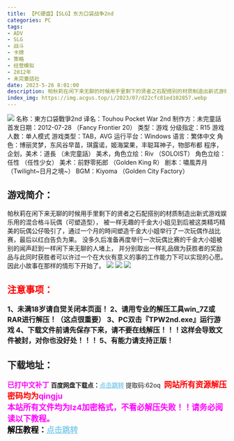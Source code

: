 ```yaml
---
title: 【PC硬盘】【SLG】东方口袋战争2nd
categories: PC
tags:
- ADV
- SLG
- 战斗
- 卡牌
- 策略
- 经营模拟
- 2012年
- 未完童話社
date: 2023-5-26 8:01:00
description: 帕秋莉在闲下来无聊的时候用手里剩下的贤者之石配搭别的材质制造出新式游戏娱乐用的混合格斗玩偶（可塑造型），被一样无趣的千金大小姐见到后被这类精巧精美的玩偶公仔吸引了，通过一个月的時间塑造千金大小姐举行了一次玩偶作战比赛，最后以红白告负为果。没多久后准备再度举行一次玩偶比赛的千金大小姐被别的闻声赶到一样闲下来无聊的人堵上，并分别取出一样礼品做为获胜者的奖励品与此同时获胜者可以许过一个在大伙有意义的事的工作能力下可以实现的心愿。因此小故事在那样的情形下开始了。
index_img: https://img.acgus.top/i/2023/07/d22cfc81ed102857.webp
---
```

![](https://img.acgus.top/i/2023/07/d22cfc81ed102857.webp)
名称：東方口袋戰爭2nd
译名：Touhou Pocket War 2nd
制作方：未完童話
首发日期：2012-07-28 （Fancy Frontier 20）
类型：游戏
分级指定：R15
游戏人数：单人模式
游戏类型：TAB，AVG
运行平台：Windows
语言：繁体中文
角色：博丽灵梦，东风谷早苗，琪露诺，姬海棠果，丰聪耳神子，物部布都
程序，企划，美术：道長 （未完童話）
美术，角色立绘：Riv （SOLOIST）
角色立绘：任性 （任性少女）
美术：前野零拓郎 （Golden King R）
剧本：嘯風弄月 （Twilight~日月之境~）
BGM：Kiyoma （Golden City Factory）

## 游戏简介：
帕秋莉在闲下来无聊的时候用手里剩下的贤者之石配搭别的材质制造出新式游戏娱乐用的混合格斗玩偶（可塑造型），
被一样无趣的千金大小姐见到后被这类精巧精美的玩偶公仔吸引了，通过一个月的時间塑造千金大小姐举行了一次玩偶作战比赛，最后以红白告负为果。
没多久后准备再度举行一次玩偶比赛的千金大小姐被别的闻声赶到一样闲下来无聊的人堵上，
并分别取出一样礼品做为获胜者的奖励品与此同时获胜者可以许过一个在大伙有意义的事的工作能力下可以实现的心愿。
因此小故事在那样的情形下开始了。
![](https://img.acgus.top/i/2023/07/14841a6811102903.webp)
![](https://img.acgus.top/i/2023/07/cf925b1610102900.webp)
![](https://img.acgus.top/i/2023/07/bca22fd05f102901.webp)





## <font color=#FF0000 >注意事项：</font>
<font size=3><b>1、未满18岁请自觉关闭本页面！
2、请用专业的解压工具win_7Z或RAR进行解压！（这点很重要）
3、PC双击『TPW2nd.exe』运行游戏
4、下载文件前请先保存下来，请不要在线解压！！！这样会导致文件被封，对你也没好处！！！
5、有能力请支持正版！</b></font>

## 下载地址：
<font color=#FF00FF size=3><b>已打中文补丁</b></font>
<b>百度网盘下载点：</b><a href="https://pan.baidu.com/s/1QPJHeDfypcWMnStXsWvvOw?pwd=62oq" style="color: #87CEEB;"><b>点击跳转</b></a> 提取码:62oq
<a style="padding: 0" href="https://post.qingju.org/AD/"><img style="max-width:100%" src="https://img.acgus.top/i/2024/07/478f689b8021d8d499ab43d21acf137a.gif" alt=""></a>
<b><font color=#FF0000 size=4>网站所有资源解压密码均为</b></font><b><font color=#FF00FF size=4>qingju</font><font color=#FF0000 ></font></b><br><b><font color=#FF00FF size=4>本站所有文件均为lz4加密格式，不看必解压失败！！请务必阅读以下教程。</b></font><br><b><font color=#000 size=4>解压教程：</b><a href="https://post.qingju.org/tutorial/000/" style="color: #87CEEB;"><b>点击跳转</b></a>

